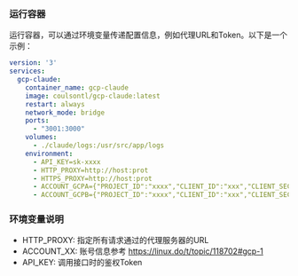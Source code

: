 ### 运行容器
运行容器，可以通过环境变量传递配置信息，例如代理URL和Token。以下是一个示例：

```yaml
version: '3'
services:
  gcp-claude:
    container_name: gcp-claude
    image: coulsontl/gcp-claude:latest
    restart: always
    network_mode: bridge
    ports:
      - "3001:3000"
    volumes:
      - ./claude/logs:/usr/src/app/logs
    environment:
      - API_KEY=sk-xxxx
      - HTTP_PROXY=http://host:prot
      - HTTPS_PROXY=http://host:prot
      - ACCOUNT_GCPA={"PROJECT_ID":"xxxx","CLIENT_ID":"xxx","CLIENT_SECRET":"xxx","REFRESH_TOKEN":"xxxx"}
      - ACCOUNT_GCPB={"PROJECT_ID":"xxxx","CLIENT_ID":"xxx","CLIENT_SECRET":"xxx","REFRESH_TOKEN":"xxxx"}
```

### 环境变量说明
* HTTP_PROXY: 指定所有请求通过的代理服务器的URL
* ACCOUNT_XX: 账号信息参考 https://linux.do/t/topic/118702#gcp-1
* API_KEY: 调用接口时的鉴权Token
